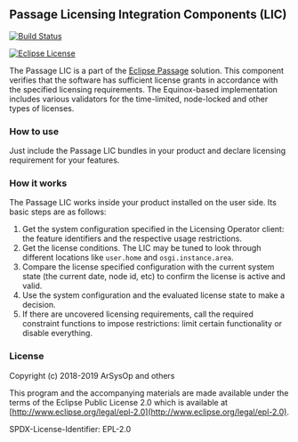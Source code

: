 ## Passage Licensing Integration Components (LIC) 

[![Build Status](https://travis-ci.com/eclipse/passage.svg?branch=master)](https://travis-ci.com/eclipse/passage)

[![Eclipse License](https://img.shields.io/badge/license-EPL--2.0-brightgreen.svg)](https://github.com/eclipse/passage/blob/master/LICENSE)

The Passage LIC is a part of the [Eclipse Passage](https://projects.eclipse.org/projects/technology.passage) solution.
This component verifies that the software has sufficient license grants in accordance with the specified licensing requirements.
The Equinox-based implementation includes various validators for the time-limited, node-locked and other types of licenses.

### How to use

Just include the Passage LIC bundles in your product and declare licensing requirement for your features.

### How it works

The Passage LIC works inside your product installed on the user side. Its basic steps are as follows:
1. Get the system configuration specified in the Licensing Operator client: the feature identifiers and the respective usage restrictions.
2. Get the license conditions. The LIC may be tuned to look through different locations like `user.home` and `osgi.instance.area`.
3. Compare the license specified configuration with the current system state (the current date, node id, etc) to confirm the license is active and valid.
4. Use the system configuration and the evaluated license state to make a decision.
5. If there are uncovered licensing requirements, call the required constraint functions to impose restrictions: limit certain functionality or disable everything.

### License

Copyright (c) 2018-2019 ArSysOp and others

This program and the accompanying materials are made available under the
terms of the Eclipse Public License 2.0 which is available at
[http://www.eclipse.org/legal/epl-2.0](http://www.eclipse.org/legal/epl-2.0).

SPDX-License-Identifier: EPL-2.0
